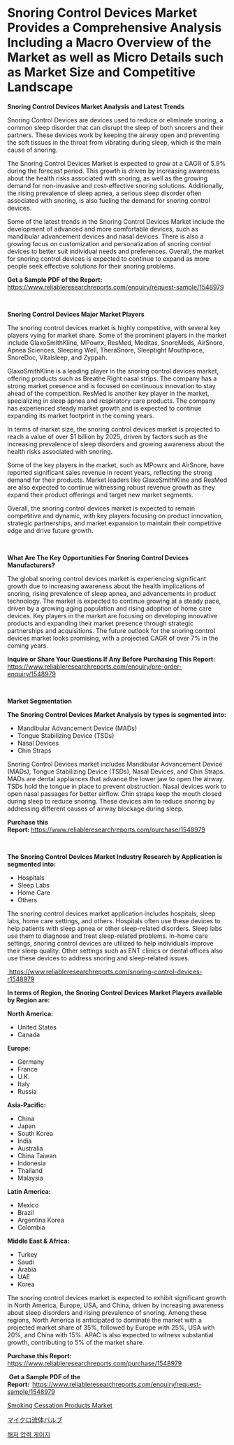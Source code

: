 <p><h1>Snoring Control Devices Market Provides a Comprehensive Analysis Including a Macro Overview of the Market as well as Micro Details such as Market Size and Competitive Landscape</h1></p><p><strong>Snoring Control Devices Market Analysis and Latest Trends</strong></p>
<p><p>Snoring Control Devices are devices used to reduce or eliminate snoring, a common sleep disorder that can disrupt the sleep of both snorers and their partners. These devices work by keeping the airway open and preventing the soft tissues in the throat from vibrating during sleep, which is the main cause of snoring.</p><p>The Snoring Control Devices Market is expected to grow at a CAGR of 5.9% during the forecast period. This growth is driven by increasing awareness about the health risks associated with snoring, as well as the growing demand for non-invasive and cost-effective snoring solutions. Additionally, the rising prevalence of sleep apnea, a serious sleep disorder often associated with snoring, is also fueling the demand for snoring control devices.</p><p>Some of the latest trends in the Snoring Control Devices Market include the development of advanced and more comfortable devices, such as mandibular advancement devices and nasal devices. There is also a growing focus on customization and personalization of snoring control devices to better suit individual needs and preferences. Overall, the market for snoring control devices is expected to continue to expand as more people seek effective solutions for their snoring problems.</p></p>
<p><strong>Get a Sample PDF of the Report:&nbsp;</strong> <a href="https://www.reliableresearchreports.com/enquiry/request-sample/1548979">https://www.reliableresearchreports.com/enquiry/request-sample/1548979</a></p>
<p>&nbsp;</p>
<p><strong>Snoring Control Devices Major Market Players</strong></p>
<p><p>The snoring control devices market is highly competitive, with several key players vying for market share. Some of the prominent players in the market include GlaxoSmithKline, MPowrx, ResMed, Meditas, SnoreMeds, AirSnore, Apnea Sciences, Sleeping Well, TheraSnore, Sleeptight Mouthpiece, SnoreDoc, Vitalsleep, and Zyppah.</p><p>GlaxoSmithKline is a leading player in the snoring control devices market, offering products such as Breathe Right nasal strips. The company has a strong market presence and is focused on continuous innovation to stay ahead of the competition. ResMed is another key player in the market, specializing in sleep apnea and respiratory care products. The company has experienced steady market growth and is expected to continue expanding its market footprint in the coming years.</p><p>In terms of market size, the snoring control devices market is projected to reach a value of over $1 billion by 2025, driven by factors such as the increasing prevalence of sleep disorders and growing awareness about the health risks associated with snoring.</p><p>Some of the key players in the market, such as MPowrx and AirSnore, have reported significant sales revenue in recent years, reflecting the strong demand for their products. Market leaders like GlaxoSmithKline and ResMed are also expected to continue witnessing robust revenue growth as they expand their product offerings and target new market segments.</p><p>Overall, the snoring control devices market is expected to remain competitive and dynamic, with key players focusing on product innovation, strategic partnerships, and market expansion to maintain their competitive edge and drive future growth.</p></p>
<p>&nbsp;</p>
<p><strong>What Are The Key Opportunities For Snoring Control Devices Manufacturers?</strong></p>
<p><p>The global snoring control devices market is experiencing significant growth due to increasing awareness about the health implications of snoring, rising prevalence of sleep apnea, and advancements in product technology. The market is expected to continue growing at a steady pace, driven by a growing aging population and rising adoption of home care devices. Key players in the market are focusing on developing innovative products and expanding their market presence through strategic partnerships and acquisitions. The future outlook for the snoring control devices market looks promising, with a projected CAGR of over 7% in the coming years.</p></p>
<p><strong>Inquire or Share Your Questions If Any Before Purchasing This Report:</strong> <a href="https://www.reliableresearchreports.com/enquiry/pre-order-enquiry/1548979">https://www.reliableresearchreports.com/enquiry/pre-order-enquiry/1548979</a></p>
<p>&nbsp;</p>
<p><strong>Market Segmentation</strong></p>
<p><strong>The Snoring Control Devices Market Analysis by types is segmented into:</strong></p>
<p><ul><li>Mandibular Advancement Device (MADs)</li><li>Tongue Stabilizing Device (TSDs)</li><li>Nasal Devices</li><li>Chin Straps</li></ul></p>
<p><p>Snoring Control Devices market includes Mandibular Advancement Device (MADs), Tongue Stabilizing Device (TSDs), Nasal Devices, and Chin Straps. MADs are dental appliances that advance the lower jaw to open the airway. TSDs hold the tongue in place to prevent obstruction. Nasal devices work to open nasal passages for better airflow. Chin straps keep the mouth closed during sleep to reduce snoring. These devices aim to reduce snoring by addressing different causes of airway blockage during sleep.</p></p>
<p><strong>Purchase this Report:&nbsp;</strong><a href="https://www.reliableresearchreports.com/purchase/1548979">https://www.reliableresearchreports.com/purchase/1548979</a></p>
<p>&nbsp;</p>
<p><strong>The Snoring Control Devices Market Industry Research by Application is segmented into:</strong></p>
<p><ul><li>Hospitals</li><li>Sleep Labs</li><li>Home Care</li><li>Others</li></ul></p>
<p><p>The snoring control devices market application includes hospitals, sleep labs, home care settings, and others. Hospitals often use these devices to help patients with sleep apnea or other sleep-related disorders. Sleep labs use them to diagnose and treat sleep-related problems. In-home care settings, snoring control devices are utilized to help individuals improve their sleep quality. Other settings such as ENT clinics or dental offices also use these devices to address snoring and sleep-related issues.</p></p>
<p><a href="https://www.reliableresearchreports.com/snoring-control-devices-r1548979">&nbsp;https://www.reliableresearchreports.com/snoring-control-devices-r1548979</a></p>
<p><strong>In terms of Region, the Snoring Control Devices Market Players available by Region are:</strong></p>
<p>
    <p> <strong> North America: </strong>
        <ul>
            <li>United States</li>
            <li>Canada</li>
        </ul>
        </p> 
    <p> <strong> Europe: </strong>
        <ul>
            <li>Germany</li>
            <li>France</li>
            <li>U.K.</li>
            <li>Italy</li>
            <li>Russia</li>
        </ul>
        </p> 
    <p> <strong> Asia-Pacific: </strong>
        <ul>
            <li>China</li>
            <li>Japan</li>
            <li>South Korea</li>
            <li>India</li>
            <li>Australia</li>
            <li>China Taiwan</li>
            <li>Indonesia</li>
            <li>Thailand</li>
            <li>Malaysia</li>
        </ul>
        </p> 
    <p> <strong> Latin America: </strong>
        <ul>
            <li>Mexico</li>
            <li>Brazil</li>
            <li>Argentina Korea</li>
            <li>Colombia</li>
        </ul>
        </p> 
    <p> <strong> Middle East & Africa: </strong>
        <ul>
            <li>Turkey</li>
            <li>Saudi</li>
            <li>Arabia</li>
            <li>UAE</li>
            <li>Korea</li>
        </ul>
    </p>
    </p>
<p><p>The snoring control devices market is expected to exhibit significant growth in North America, Europe, USA, and China, driven by increasing awareness about sleep disorders and rising prevalence of snoring. Among these regions, North America is anticipated to dominate the market with a projected market share of 35%, followed by Europe with 25%, USA with 20%, and China with 15%. APAC is also expected to witness substantial growth, contributing to 5% of the market share.</p></p>
<p><strong>Purchase this Report: </strong><a href="https://www.reliableresearchreports.com/purchase/1548979">https://www.reliableresearchreports.com/purchase/1548979</a></p>
<p>&nbsp;<strong>Get a Sample PDF of the Report:&nbsp;&nbsp;</strong><a href="https://www.reliableresearchreports.com/enquiry/request-sample/1548979">https://www.reliableresearchreports.com/enquiry/request-sample/1548979</a></p>
<p><strong></strong></p>
<p><p><a href="https://github.com/NorbertYates/Market-Research-Report-List-4/blob/main/smoking-cessation-products-market.md">Smoking Cessation Products Market</a></p><p><a href="https://github.com/lababdou/Market-Research-Report-List-3/blob/main/444734158866.md">マイクロ流体バルブ</a></p><p><a href="https://github.com/jntpkh496620/Market-Research-Report-List-2/blob/main/687853756639.md">해저 압력 게이지</a></p></p>
